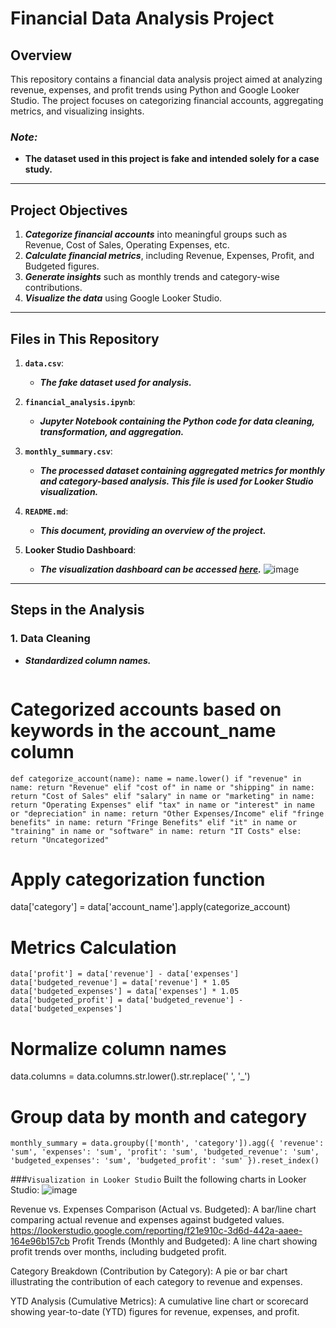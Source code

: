 # **Financial Data Analysis Project**

## **Overview**
This repository contains a financial data analysis project aimed at analyzing revenue, expenses, and profit trends using Python and Google Looker Studio. The project focuses on categorizing financial accounts, aggregating metrics, and visualizing insights.

### ***Note:***
- **The dataset used in this project is fake and intended solely for a case study.**

---

## **Project Objectives**
1. ***Categorize financial accounts*** into meaningful groups such as Revenue, Cost of Sales, Operating Expenses, etc.
2. ***Calculate financial metrics***, including Revenue, Expenses, Profit, and Budgeted figures.
3. ***Generate insights*** such as monthly trends and category-wise contributions.
4. ***Visualize the data*** using Google Looker Studio.

---

## **Files in This Repository**

1. **`data.csv`**:
   - ***The fake dataset used for analysis.***

2. **`financial_analysis.ipynb`**:
   - ***Jupyter Notebook containing the Python code for data cleaning, transformation, and aggregation.***

3. **`monthly_summary.csv`**:
   - ***The processed dataset containing aggregated metrics for monthly and category-based analysis. This file is used for Looker Studio visualization.***

4. **`README.md`**:
   - ***This document, providing an overview of the project.***

5. **Looker Studio Dashboard**:
   - ***The visualization dashboard can be accessed [here](https://lookerstudio.google.com/reporting/f21e910c-3d6d-442a-aaee-164e96b157cb).***
![image](https://github.com/user-attachments/assets/e45805a0-cd2f-45c2-898f-68e707b9e97a)
---

## **Steps in the Analysis**

### **1. Data Cleaning**
- ***Standardized column names.***
  ```python


# Categorized accounts based on keywords in the account_name column
`def categorize_account(name):
    name = name.lower()
    if "revenue" in name:
        return "Revenue"
    elif "cost of" in name or "shipping" in name:
        return "Cost of Sales"
    elif "salary" in name or "marketing" in name:
        return "Operating Expenses"
    elif "tax" in name or "interest" in name or "depreciation" in name:
        return "Other Expenses/Income"
    elif "fringe benefits" in name:
        return "Fringe Benefits"
    elif "it" in name or "training" in name or "software" in name:
        return "IT Costs"
    else:
        return "Uncategorized"`

# Apply categorization function
data['category'] = data['account_name'].apply(categorize_account)

# Metrics Calculation
`data['profit'] = data['revenue'] - data['expenses']
data['budgeted_revenue'] = data['revenue'] * 1.05
data['budgeted_expenses'] = data['expenses'] * 1.05
data['budgeted_profit'] = data['budgeted_revenue'] - data['budgeted_expenses']`

# Normalize column names
data.columns = data.columns.str.lower().str.replace(' ', '_')

# Group data by month and category
`monthly_summary = data.groupby(['month', 'category']).agg({
    'revenue': 'sum',
    'expenses': 'sum',
    'profit': 'sum',
    'budgeted_revenue': 'sum',
    'budgeted_expenses': 'sum',
    'budgeted_profit': 'sum'
}).reset_index()`

###`Visualization in Looker Studio`
Built the following charts in Looker Studio:
![image](https://github.com/user-attachments/assets/e45805a0-cd2f-45c2-898f-68e707b9e97a)

Revenue vs. Expenses Comparison (Actual vs. Budgeted):
A bar/line chart comparing actual revenue and expenses against budgeted values.
https://lookerstudio.google.com/reporting/f21e910c-3d6d-442a-aaee-164e96b157cb
Profit Trends (Monthly and Budgeted):
A line chart showing profit trends over months, including budgeted profit.

Category Breakdown (Contribution by Category):
A pie or bar chart illustrating the contribution of each category to revenue and expenses.

YTD Analysis (Cumulative Metrics):
A cumulative line chart or scorecard showing year-to-date (YTD) figures for revenue, expenses, and profit.
